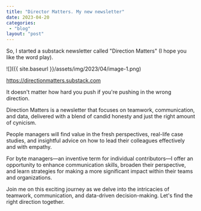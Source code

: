 ```yaml
---
title: "Director Matters. My new newsletter"
date: 2023-04-20
categories: 
 - "blog"
layout: "post"
---
```


So, I started a substack newsletter called "Direction Matters" (I hope you like the word play).

![]({{ site.baseurl }}/assets/img/2023/04/image-1.png)

https://directionmatters.substack.com


It doesn't matter how hard you push if you're pushing in the wrong direction.

Direction Matters is a newsletter that focuses on teamwork, communication, and data, delivered with a blend of candid honesty and just the right amount of cynicism.

People managers will find value in the fresh perspectives, real-life case studies, and insightful advice on how to lead their colleagues effectively and with empathy.

For byte managers—an inventive term for individual contributors—I offer an opportunity to enhance communication skills, broaden their perspective, and learn strategies for making a more significant impact within their teams and organizations.

Join me on this exciting journey as we delve into the intricacies of teamwork, communication, and data-driven decision-making. Let's find the right direction together.

